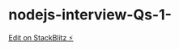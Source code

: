 # nodejs-interview-Qs-1-

[Edit on StackBlitz ⚡️](https://stackblitz.com/edit/stackblitz-starters-y9ki1v)